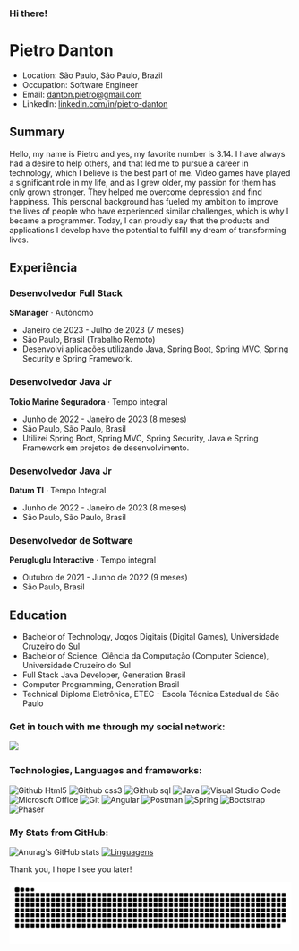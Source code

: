### Hi there!

<!--
**PietroDS1/PietroDS1** is a ✨ _special_ ✨ repository because its `README.md` (this file) appears on your GitHub profile.

Here are some ideas to get you started:

- 🔭 I’m currently working on ...
- 🌱 I’m currently learning ...
- 👯 I’m looking to collaborate on ...
- 🤔 I’m looking for help with ...
- 💬 Ask me about ...
- 📫 How to reach me: ...
- 😄 Pronouns: ...
- ⚡ Fun fact: ...
-->
# Pietro Danton
* Location: São Paulo, São Paulo, Brazil
* Occupation: Software Engineer
* Email: <danton.pietro@gmail.com>
* LinkedIn: 
[linkedin.com/in/pietro-danton](https://www.linkedin.com/in/pietro-danton-580573207/)
## Summary
Hello, my name is Pietro and yes, my favorite number is 3.14. I have always had a desire to help others, 
and that led me to pursue a career in technology, which I believe is the best part of me. Video games 
have played a significant role in my life, and as I grew older, my passion for them has only grown 
stronger. They helped me overcome depression and find happiness. This personal background has 
fueled my ambition to improve the lives of people who have experienced similar challenges, which is 
why I became a programmer. Today, I can proudly say that the products and applications I develop have 
the potential to fulfill my dream of transforming lives.
## Experiência
### Desenvolvedor Full Stack
**SManager** · Autônomo
* Janeiro de 2023 - Julho de 2023 (7 meses)
* São Paulo, Brasil (Trabalho Remoto)
* Desenvolvi aplicações utilizando Java, Spring Boot, Spring MVC, Spring Security e Spring 
Framework.
### Desenvolvedor Java Jr
**Tokio Marine Seguradora** · Tempo integral
* Junho de 2022 - Janeiro de 2023 (8 meses)
* São Paulo, São Paulo, Brasil
* Utilizei Spring Boot, Spring MVC, Spring Security, Java e Spring Framework em projetos de 
desenvolvimento.
### Desenvolvedor Java Jr
**Datum TI** · Tempo Integral
* Junho de 2022 - Janeiro de 2023 (8 meses)
* São Paulo, São Paulo, Brasil
### Desenvolvedor de Software
**Perugluglu Interactive** · Tempo integral
* Outubro de 2021 - Junho de 2022 (9 meses)
* São Paulo, Brasil
## Education
* Bachelor of Technology, Jogos Digitais (Digital Games), Universidade Cruzeiro do Sul
* Bachelor of Science, Ciência da Computação (Computer Science), Universidade Cruzeiro do Sul
* Full Stack Java Developer, Generation Brasil
* Computer Programming, Generation Brasil
* Technical Diploma Eletrônica, ETEC - Escola Técnica Estadual de São Paulo

### Get in touch with me through my social network: 

<a href="https://www.linkedin.com/in/pietro-danton-580573207/" alt= "LinkedIN" target= "_blank">
 <img src="https://img.shields.io/badge/-LinkedIn-0077B5?style=for-the-badge&logo=linkedin&logoColor=green&link=https://www.linkedin.com/in/pietro-danton-580573207/">
</a>   

### Technologies, Languages and frameworks:
![Github Html5](https://img.shields.io/badge/HTML5-E34F26?style=for-the-badge&logo=html5&logoColor=blue)
![Github css3](https://img.shields.io/badge/CSS3-1572B6?style=for-the-badge&logo=css3&logoColor=green)
![Github sql](https://img.shields.io/badge/MySQL-00000F?style=for-the-badge&logo=mysql&logoColor=blue)
 <img alt="Java" src="https://img.shields.io/badge/java-%23ED8B00.svg?style=for-the-badge&logo=java&logoColor=blue"/>
 <img alt="Visual Studio Code" src="https://img.shields.io/badge/VisualStudioCode-0078d7.svg?style=for-the-badge&logo=visual-studio-code&logoColor=green"/>
 <img alt="Microsoft Office" src="https://img.shields.io/badge/Microsoft_Office-D83B01?style=for-the-badge&logo=microsoft-office&logoColor=blue" />
 <img alt="Git" src="https://img.shields.io/badge/git-%23F05033.svg?style=for-the-badge&logo=git&logoColor=blue"/>
 <img alt="Angular" src="https://img.shields.io/badge/angular-%23DD0031.svg?style=for-the-badge&logo=angular&logoColor=blue"/>
 <img alt="Postman" src="https://img.shields.io/badge/Postman-FF6C37?style=for-the-badge&logo=postman&logoColor=blue"/>
 <img alt="Spring" src="https://img.shields.io/badge/spring-%236DB33F.svg?style=for-the-badge&logo=spring&logoColor=blue"/>
 <img alt="Bootstrap" src="https://img.shields.io/badge/Bootstrap-gray?style=for-the-badge&logo=bootstrap&logoColor=blue "/>
 <img alt="Phaser" src="https://img.shields.io/badge/Phaser-red?style=for-the-badge&logo=phaser&logoColor=blue "/>

### My Stats from GitHub:
![Anurag's GitHub stats](https://github-readme-stats.vercel.app/api?username=PietroDS1&theme=tokyonight&show_icons=true)
[![Linguagens](https://github-readme-stats.vercel.app/api/top-langs/?username=PietroDS1&theme=tokyonight&layout=compact)](https://github.com/PietroDS1/github-readme-stats)
<p align="center">

Thank you, I hope I see you later!
</p>

![Snake animation](https://github.com/PietroDS1/PietroDS1/blob/output/github-contribution-grid-snake.svg)
